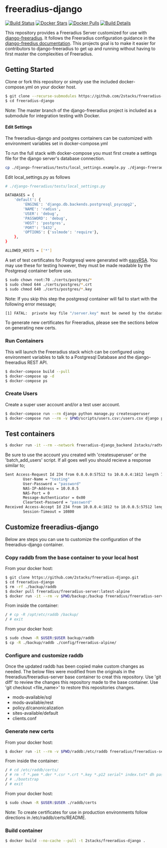 # freeradius-django

[![Build Status](https://travis-ci.org/2stacks/freeradius-django.svg?branch=master)](https://travis-ci.org/2stacks/freeradius-django)
[![Docker Stars](https://img.shields.io/docker/stars/2stacks/freeradius-django.svg?style=popout-square)](https://hub.docker.com/r/2stacks/freeradius-django)
[![Docker Pulls](https://img.shields.io/docker/pulls/2stacks/freeradius-django.svg?style=popout-square)](https://hub.docker.com/r/2stacks/freeradius-django)
[![Build Details](https://images.microbadger.com/badges/image/2stacks/freeradius-django.svg)](https://microbadger.com/images/2stacks/freeradius-django)

This repository provides a Freeradius Server customized for use with [django-freeradius](https://github.com/openwisp/django-freeradius).  It follows the Freeradius configuration guidance in the [django-freedius documentation](https://django-freeradius.readthedocs.io/en/latest/general/freeradius.html).
This projects goal is to make it easier for contributors to django-freeradius to get up and running without having to first master the complexities of Freeradius. 

## Getting Started
Clone or fork this repository or simply use the included docker-compose.yml on your docker host.
```bash
$ git clone --recurse-submodules https://github.com/2stacks/freeradius-django.git
$ cd freeradius-django
```
Note: The master branch of the django-freeradius project is included as a submodule for integration testing with Docker.

#### Edit Settings
The freeradius-django and postgres containers can be customized with environment variables set in docker-compose.yml

To run the full stack with docker-compose you must first create a settings file for the django server's database connection.
```bash
cp ./django-freeradius/tests/local_settings.example.py ./django-freeradius/tests/local_settings.py
```

Edit local_settings.py as follows
```bash
# ./django-freeradius/tests/local_settings.py

DATABASES = {
    'default': {
        'ENGINE': 'django.db.backends.postgresql_psycopg2',
        'NAME': 'radius',
        'USER': 'debug',
        'PASSWORD': 'debug',
        'HOST': 'postgres',
        'PORT': '5432',
        'OPTIONS': {'sslmode': 'require'},
    },
}

ALLOWED_HOSTS = ['*']
```

A set of test certificates for Postgresql were generated with [easyRSA](https://github.com/OpenVPN/easy-rsa).
You may use these for testing however, they must be made readable by the Postgresql container before use.
```bash
$ sudo chown root:70 ./certs/postgres/*
$ sudo chmod 644 ./certs/postgres/*.crt
$ sudo chmod 640 ./certs/postgres/*.key
```

Note: If you skip this step the postgresql container will fail to start with the following error message;
```bash
[1] FATAL:  private key file "/server.key" must be owned by the database user or root
```

To generate new certificates for Freeradius, please see the sections below on generating new certs.


### Run Containers
This will launch the Freeradius stack which can be configured using environment variables to talk to a Postgresql Database and the django-freeradius REST API.
```bash
$ docker-compose build --pull
$ docker-compose up -d
$ docker-compose ps
```

### Create Users
Create a super user account and/or a test user account.
```bash
$ docker-compose run --rm django python manage.py createsuperuser
$ docker-compose run --rm -v $PWD/scripts/users.csv:/users.csv django python manage.py batch_add_users --name users --file /users.csv
```

## Test containers
```bash
$ docker run -it --rm --network freeradius-django_backend 2stacks/radtest radtest testing password freeradius 0 testing123
```

Be sure to use the account you created with 'createsuperuser' or the 'batch_add_users' script.
If all goes well you should recieve a response similar to;
```bash
Sent Access-Request Id 234 from 0.0.0.0:57512 to 10.0.0.4:1812 length 77
        User-Name = "testing"
        User-Password = "password"
        NAS-IP-Address = 10.0.0.5
        NAS-Port = 0
        Message-Authenticator = 0x00
        Cleartext-Password = "password"
Received Access-Accept Id 234 from 10.0.0.4:1812 to 10.0.0.5:57512 length 26
        Session-Timeout = 10800
```

## Customize freeradius-django
Below are steps you can use to customize the configuration of the freeradius-django container.

### Copy raddb from the base container to your local host

From your docker host:
```bash
$ git clone https://github.com/2stacks/freeradius-django.git
$ cd freeradius-django
$ rm -rf ./backup/raddb
$ docker pull freeradius/freeradius-server:latest-alpine
$ docker run -it --rm -v $PWD/backup:/backup freeradius/freeradius-server:latest-alpine sh
```

From inside the container:
```bash
/ # cp -R /opt/etc/raddb /backup/
/ # exit
```

From your docker host:
```bash
$ sudo chown -R $USER:$USER backup/raddb
$ cp -R ./backup/raddb ./config/freeradius-alpine/
```

### Configure and customize raddb
Once the updated raddb has been copied make custom changes as needed.  The below files were modified from 
the originals in the freeradius/freeradius-server base container to creat this repository.  Use 'git diff' to review the 
changes this repository made to the base container.  Use 'git checkout <file_name>' to restore this repositories changes.

  - mods-available/sql
  - mods-available/rest
  - policy.d/canonicalization
  - sites-available/default
  - clients.conf
  
### Generate new certs

From your docker host:
```bash
$ docker run -it --rm -v $PWD/raddb:/etc/raddb freeradius/freeradius-server:latest-alpine sh
```

From inside the container:
```bash
/ # cd /etc/raddb/certs/
/ # rm -f *.pem *.der *.csr *.crt *.key *.p12 serial* index.txt* dh passwords.mk
/ # ./bootstrap
/ # exit
```

From your docker host:
```bash
$ sudo chown -R $USER:$USER ./raddb/certs
```

Note: To create certificates for use in production environments follow directions in /etc/raddb/certs/README.


### Build container
```bash
$ docker build --no-cache --pull -t 2stacks/freeradius-django .
```
